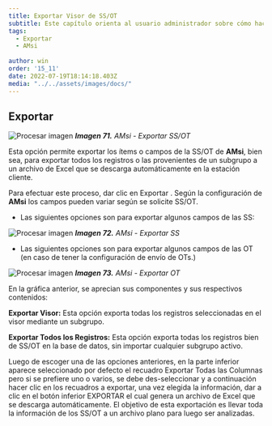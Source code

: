 ```yaml
---
title: Exportar Visor de SS/OT
subtitle: Este capítulo orienta al usuario administrador sobre cómo hacer uso de servicios como la función Exportar Visor de AMsi.
tags:
  - Exportar
  - AMsi
  
author: win
order: '15_11'
date: 2022-07-19T18:14:18.403Z
media: "../../assets/images/docs/"
---
```


## Exportar

![Procesar imagen](../../assets/images/cap12/chp12_img46_02.png)
_**Imagen 71.** AMsi - Exportar SS/OT_


Esta opción <span class="mdi mdi-download"></span> permite exportar los ítems o campos de la SS/OT de **AMsi**, bien sea, para exportar todos los registros o las provenientes de un subgrupo a un archivo de Excel que se descarga automáticamente en la estación cliente.

Para efectuar este proceso, dar clic en Exportar <span class="mdi mdi-download"></span>. Según la configuración de **AMsi** los campos pueden variar según se solicite SS/OT.

- Las siguientes opciones son para exportar algunos campos de las SS:

![Procesar imagen](../../assets/images/cap12/chp12_img47.png)
_**Imagen 72.** AMsi - Exportar SS_

- Las siguientes opciones son para exportar algunos campos de las OT (en caso de tener la configuración de envío de OTs.)

![Procesar imagen](../../assets/images/cap12/chp12_img48.png)
_**Imagen 73.** AMsi - Exportar OT_


En la gráfica anterior, se aprecian sus componentes y sus respectivos contenidos:

**Exportar Visor:** Esta opción exporta todas los registros seleccionadas en el visor mediante un subgrupo.

**Exportar Todos los Registros:** Esta opción exporta todas los registros bien de SS/OT en la base de datos, sin importar cualquier subgrupo activo.

Luego de escoger una de las opciones anteriores, en la parte inferior aparece seleccionado por defecto el recuadro <a class="btn cl-gray"><span class="mdi mdi-checkbox-blank-outline"></span> Exportar Todas las Columnas</a> pero si se prefiere uno o varios, se debe des-seleccionar y a continuación hacer clic en los recuadros a exportar, una vez elegida la información, dar a clic en el botón inferior 
<a class="btn bg-gray cl-black">EXPORTAR</a> el cual genera un archivo de Excel que se descarga automáticamente. El objetivo de esta exportación es llevar toda la información de los SS/OT a un archivo plano para luego ser analizadas.

